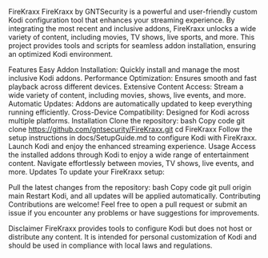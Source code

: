 FireKraxx
FireKraxx by GNTSecurity is a powerful and user-friendly custom Kodi configuration tool that enhances your streaming experience. By integrating the most recent and inclusive addons, FireKraxx unlocks a wide variety of content, including movies, TV shows, live sports, and more. This project provides tools and scripts for seamless addon installation, ensuring an optimized Kodi environment.

Features
Easy Addon Installation: Quickly install and manage the most inclusive Kodi addons.
Performance Optimization: Ensures smooth and fast playback across different devices.
Extensive Content Access: Stream a wide variety of content, including movies, shows, live events, and more.
Automatic Updates: Addons are automatically updated to keep everything running efficiently.
Cross-Device Compatibility: Designed for Kodi across multiple platforms.
Installation
Clone the repository:
bash
Copy code
git clone https://github.com/gntsecurity/FireKraxx.git
cd FireKraxx
Follow the setup instructions in docs/SetupGuide.md to configure Kodi with FireKraxx.
Launch Kodi and enjoy the enhanced streaming experience.
Usage
Access the installed addons through Kodi to enjoy a wide range of entertainment content.
Navigate effortlessly between movies, TV shows, live events, and more.
Updates
To update your FireKraxx setup:

Pull the latest changes from the repository:
bash
Copy code
git pull origin main
Restart Kodi, and all updates will be applied automatically.
Contributing
Contributions are welcome! Feel free to open a pull request or submit an issue if you encounter any problems or have suggestions for improvements.

Disclaimer
FireKraxx provides tools to configure Kodi but does not host or distribute any content. It is intended for personal customization of Kodi and should be used in compliance with local laws and regulations.
